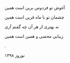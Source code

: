 <!-- 
.. title: همین
.. slug: hamin
.. date: 2019-04-06 14:15:16 UTC
.. tags: رباعی
.. category: 
.. link: 
.. description: 
.. type: text
-->


آغوش تو فردوس برین است همین

چشمان تو با ماه قرین است همین

نه بهتری از هر آن چه گفتم آری

زیبایی محضی و همین است همین

.

نوروز ۱۳۹۸
